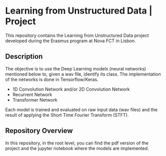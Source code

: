 # Learning from Unstructured Data | Project

This repository contains the Learning from Unstructured Data project developed during the Erasmus program at Nova FCT in Lisbon. 

## Description

The objective is to use the Deep Learning models (neural networks) mentioned below to, given a wav file, identify its class. The implementation of the networks is done in Tensorflow/Keras. 

- 1D Convolution Network and/or 2D Convolution Network
- Recurrent Network
- Transformer Network

Each model is trained and evaluated on raw input data (wav files) and the result of applying the Short Time Fourier Transform (STFT).

## Repository Overview

In this repository, in the root level, you can find the pdf version of the project and the jupyter notebook where the models are implemented.
